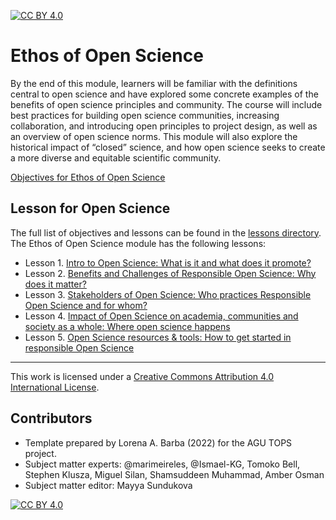 [![CC BY 4.0][cc-by-shield]][cc-by] 

# Ethos of Open Science

By the end of this module, learners will be familiar with the definitions central to open science and have explored some concrete examples of the benefits of open science principles and community. The course will include best practices for building open science communities, increasing collaboration, and introducing open principles to project design, as well as an overview of open science norms. This module will also explore the historical impact of “closed” science, and how open science seeks to create a more diverse and equitable scientific community.

[Objectives for Ethos of Open Science](lessons/learningobjectives.md) 

## Lesson for Open Science

The full list of objectives and lessons can be found in the [lessons directory](lessons/).   The Ethos of Open Science module has the following lessons: 

* Lesson 1. [Intro to Open Science: What is it and what does it promote?](lessons/lesson1.md)
* Lesson 2. [Benefits and Challenges of Responsible Open Science: Why does it matter?](lessons/lessons2.md)
* Lesson 3. [Stakeholders of Open Science: Who practices Responsible Open Science and for whom?](lessons/lessons3.md)
* Lesson 4. [Impact of Open Science on academia, communities and society as a whole: Where open science happens](lessons/lessons4.md)
* Lesson 5. [Open Science resources & tools: How to get started in responsible Open Science](lessons/lessons5.md)



---

This work is licensed under a
[Creative Commons Attribution 4.0 International License][cc-by].

## Contributors 

- Template prepared by Lorena A. Barba (2022) for the AGU TOPS project.
- Subject matter experts: @marimeireles, @Ismael-KG, Tomoko Bell, Stephen Klusza, Miguel Silan, Shamsuddeen Muhammad, Amber Osman 
- Subject matter editor: Mayya Sundukova

[![CC BY 4.0][cc-by-image]][cc-by]

[cc-by]: http://creativecommons.org/licenses/by/4.0/
[cc-by-image]: https://i.creativecommons.org/l/by/4.0/88x31.png
[cc-by-shield]: https://img.shields.io/badge/License-CC%20BY%204.0-lightgrey.svg
